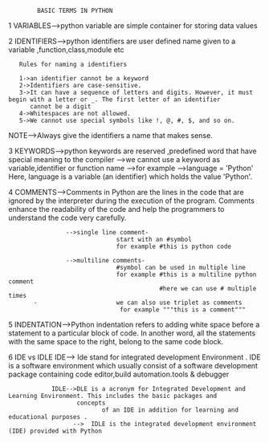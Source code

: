             BASIC TERMS IN PYTHON

1 VARIABLES-->python variable are simple container for storing data values

2 IDENTIFIERS-->python identifiers are user defined name given to a variable ,function,class,module etc
     
       Rules for naming a identifiers
       
       1->an identifier cannot be a keyword
       2->Identifiers are case-sensitive.
       3->It can have a sequence of letters and digits. However, it must begin with a letter or _. The first letter of an identifier 
          cannot be a digit
       4->Whitespaces are not allowed.
       5->We cannot use special symbols like !, @, #, $, and so on.

NOTE-->Always give the identifiers a name that makes sense. 

3 KEYWORDS-->python keywords are reserved ,predefined word that have special meaning to the compiler
          -->we cannot use a keyword as variable,identifier or function name
          -->for example
          -->language = 'Python'
             Here, language is a variable (an identifier) which holds the value 'Python'.

4 COMMENTS-->Comments in Python are the lines in the code that are ignored by the interpreter during the execution of the program.
             Comments enhance the readability of the code and help the programmers to understand the code very carefully.
             
                    -->single line comment-
                                  start with an #symbol
                                  for example #this is python code  
                                  
                    -->multiline comments- 
                                  #symbol can be used in multiple line
                                  for example #this is a multiline python comment
                                              #here we can use # multiple times
           -                      we can also use triplet as comments 
                                   for example """this is a comment"""

5 INDENTATION-->Python indentation refers to adding white space before a statement to a particular block of code. In another word,
                 all the statements with the same space to the right, belong to the same code block.
  

6  IDE vs IDLE
                IDE-->
                       Ide stand for integrated development Environment . IDE is a software environment which usually consist of a 
                        software
                        development package containing code editor,build automation.tools & debugger 

                IDLE-->DLE is a acronym for Integrated Development and Learning Environment. This includes the basic packages and 
                       concepts 
                              of an IDE in addition for learning and educational purposes .
                      -->  IDLE is the integrated development environment (IDE) provided with Python

